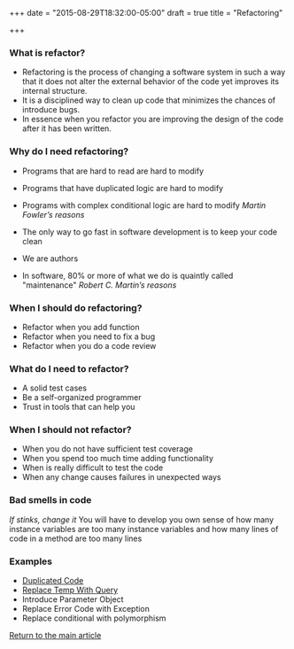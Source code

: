 +++
date = "2015-08-29T18:32:00-05:00"
draft = true
title = "Refactoring"

+++
### What is refactor?
* Refactoring is the process of changing a software system in such a way that it does not alter the external behavior of the code yet improves its internal structure.
* It is a disciplined way to clean up code that minimizes the chances of introduce bugs.
* In essence when you refactor you are improving the design of the code after it has been written.

### Why do I need refactoring?
* Programs that are hard to read are hard to modify
* Programs that have duplicated logic are hard to modify
* Programs with complex conditional logic are hard to modify
*Martin Fowler’s reasons*

* The only way to go fast in software development is to keep your code clean
* We are authors
* In software, 80% or more of what we do is quaintly called "maintenance"
*Robert C. Martin’s reasons*

### When I should do refactoring?
* Refactor when you add function
* Refactor when you need to fix a bug
* Refactor when you do a code review

### What do I need to refactor?
* A solid test cases
* Be a self-organized programmer
* Trust in tools that can help you

### When I should not refactor?
* When you do not have sufficient test coverage
* When you spend too much time adding functionality
* When is really difficult to test the code
* When any change causes failures in unexpected ways

### Bad smells in code
*If stinks, change it*
You will have to develop you own sense of how many instance variables are too many instance variables and how many lines of code in a method are too many lines

### Examples
* [Duplicated Code](/techtalk/duplicated_code)
* [Replace Temp With Query](/techtalk/replace_temp_with_query)
* Introduce Parameter Object
* Replace Error Code with Exception
* Replace conditional with polymorphism

[Return to the main article](/techtalk/techtalks)


